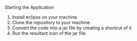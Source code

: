 Starting the Application
1. Install eclipse on your machine.
2. Clone the repository to your machine.
3. Convert the code into a jar file by creating a shortcut of it
4. Run the resultant icon of the jar file.
